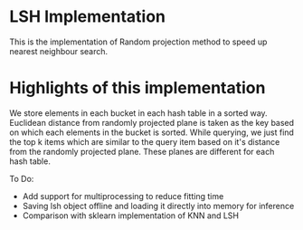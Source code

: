 # LSH Implementation
This is the implementation of Random projection method to speed up 
nearest neighbour search. 

# Highlights of this implementation
We store elements in each bucket in each hash table in a sorted way.
Euclidean distance from randomly projected plane is taken as the key
based on which each elements in the bucket is sorted. 
While querying, we just find the top k items which are similar to
the query item based on it's distance from the randomly projected plane.
These planes are different for each hash table.


To Do:
- Add support for multiprocessing to reduce fitting time
- Saving lsh object offline and loading it directly into memory for inference
- Comparison with sklearn implementation of KNN and LSH

 